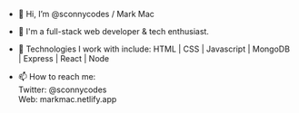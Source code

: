 - 👋 Hi, I’m @sconnycodes / Mark Mac
- 👀 I'm a full-stack web developer & tech enthusiast.
- 🌱 Technologies I work with include: HTML | CSS | Javascript | MongoDB | Express | React | Node

- 📫 How to reach me:<br>
      Twitter: @sconnycodes<br>
      Web: markmac.netlify.app

<!---
sconnycodes/sconnycodes is a ✨ special ✨ repository because its `README.md` (this file) appears on your GitHub profile.
You can click the Preview link to take a look at your changes.
--->
